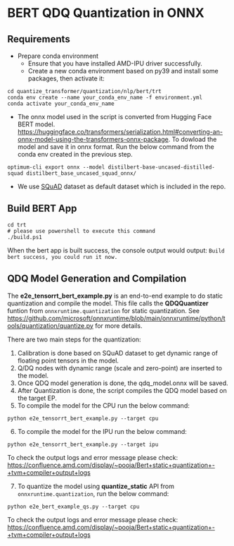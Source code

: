 # BERT QDQ Quantization in ONNX  

## Requirements

* Prepare conda environment
  * Ensure that you have installed AMD-IPU driver successfully.
  * Create a new conda environment based on py39 and install some packages, then activate it:
```
cd quantize_transformer/quantization/nlp/bert/trt
conda env create --name your_conda_env_name -f environment.yml
conda activate your_conda_env_name
```

* The onnx model used in the script is converted from Hugging Face BERT model. https://huggingface.co/transformers/serialization.html#converting-an-onnx-model-using-the-transformers-onnx-package. To dowload the model and save it in onnx format. Run the below command from the conda env created in the previous step.

```
optimum-cli export onnx --model distilbert-base-uncased-distilled-squad distilbert_base_uncased_squad_onnx/
```

* We use [SQuAD](https://rajpurkar.github.io/SQuAD-explorer/) dataset as default dataset which is included in the repo.

## Build BERT App

```
cd trt
# please use powershell to execute this command
./build.ps1
```
When the bert app is built success, the console output would output:
```Build bert success, you could run it now.```

## QDQ Model Generation and Compilation
The **e2e_tensorrt_bert_example.py** is an end-to-end example to do static quantization and compile the model. This file calls the **QDQQuantizer** funtion from ```onnxruntime.quantization``` for static quantization. See https://github.com/microsoft/onnxruntime/blob/main/onnxruntime/python/tools/quantization/quantize.py for more details. 

There are two main steps for the quantization:
1. Calibration is done based on SQuAD dataset to get dynamic range of floating point tensors in the model.
2. Q/DQ nodes with dynamic range (scale and zero-point) are inserted to the model.
3. Once QDQ model generation is done, the qdq_model.onnx will be saved.
4. After Quantization is done, the script compiles the QDQ model based on the target EP.
5. To compile the model for the CPU run the below command:
```
python e2e_tensorrt_bert_example.py --target cpu
```

6. To compile the model for the IPU run the below command:

```
python e2e_tensorrt_bert_example.py --target ipu
```

To check the output logs and error message please check: https://confluence.amd.com/display/~pooja/Bert+static+quantization+-+tvm+compiler+output+logs

7. To quantize the model using **quantize_static** API from ```onnxruntime.quantization```, run the below command:

```
python e2e_bert_example_qs.py --target cpu
```

To check the output logs and error message please check: https://confluence.amd.com/display/~pooja/Bert+static+quantization+-+tvm+compiler+output+logs


